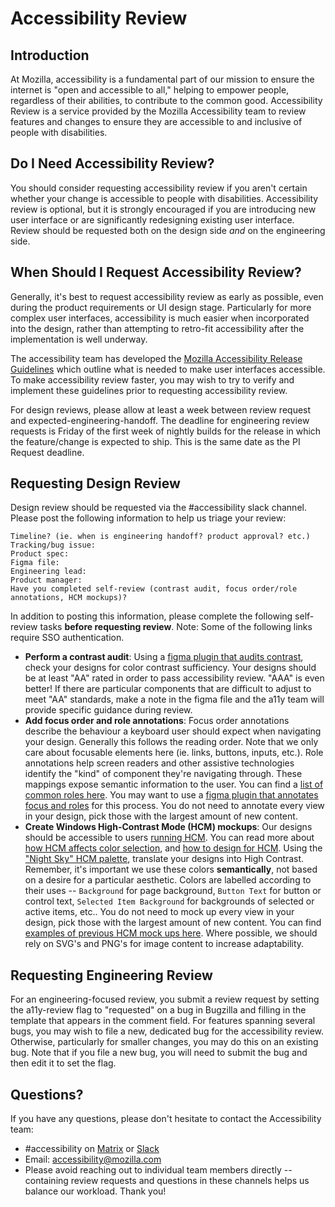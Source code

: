 # Accessibility Review

## Introduction
At Mozilla, accessibility is a fundamental part of our mission to ensure the
internet is "open and accessible to all," helping to empower people, regardless
of their abilities, to contribute to the common good. Accessibility Review is a
service provided by the Mozilla Accessibility team to review features and
changes to ensure they are accessible to and inclusive of people with
disabilities.

## Do I Need Accessibility Review?
You should consider requesting accessibility review if you aren't certain
whether your change is accessible to people with disabilities. Accessibility
review is optional, but it is strongly encouraged if you are introducing new
user interface or are significantly redesigning existing user interface.
Review should be requested both on the design side _and_ on the engineering side.

## When Should I Request Accessibility Review?
Generally, it's best to request accessibility review as early as possible, even
during the product requirements or UI design stage. Particularly for more
complex user interfaces, accessibility is much easier when incorporated into the
design, rather than attempting to retro-fit accessibility after the
implementation is well underway.

The accessibility team has developed the [Mozilla Accessibility Release
Guidelines](https://wiki.mozilla.org/Accessibility/Guidelines) which outline
what is needed to make user interfaces accessible. To make accessibility review
faster, you may wish to try to verify and implement these guidelines prior to
requesting accessibility review.

For design reviews, please allow at least a week between review request and expected-engineering-handoff. The deadline for engineering review requests is Friday of the first week of nightly builds for the release in which the feature/change is expected to ship.
This is the same date as the PI Request deadline.

## Requesting Design Review
Design review should be requested via the #accessibility slack channel. Please post the following information to help us triage your review:

```
Timeline? (ie. when is engineering handoff? product approval? etc.)
Tracking/bug issue:
Product spec:
Figma file:
Engineering lead:
Product manager:
Have you completed self-review (contrast audit, focus order/role annotations, HCM mockups)?
```

In addition to posting this information, please complete the following self-review tasks **before requesting review**. Note: Some of the following links require SSO authentication.

- **Perform a contrast audit**: Using a [figma plugin that audits contrast](https://www.figma.com/community/plugin/748533339900865323/Contrast), check your designs for color contrast sufficiency. Your designs should be at least "AA" rated in order to pass accessibility review. "AAA" is even better! If there are particular components that are difficult to adjust to meet "AA" standards, make a note in the figma file and the a11y team will provide specific guidance during review.
- **Add focus order and role annotations**: Focus order annotations describe the behaviour a keyboard user should expect when navigating your design. Generally this follows the reading order. Note that we only care about focusable elements here (ie. links, buttons, inputs, etc.).
Role annotations help screen readers and other assistive technologies identify the "kind" of component they're navigating through. These mappings expose semantic information to the user. You can find a [list of common roles here](https://www.codeinwp.com/blog/wai-aria-roles/). You may want to use a [figma plugin that annotates focus and roles](https://www.figma.com/community/plugin/731310036968334777/A11y---Focus-Order) for this process. You do not need to annotate every view in your design, pick those with the largest amount of new content.
- **Create Windows High-Contrast Mode (HCM) mockups**: Our designs should be accessible to users [running HCM](https://docs.google.com/document/d/1El3XJiAdA5gFcG7H9iI1dNmLbht0hXfi_oKBZPWx3t0/edit). You can read more about [how HCM affects color selection](https://firefox-source-docs.mozilla.org/accessible/ColorsAndHighContrastMode.html), and [how to design for HCM](https://wiki.mozilla.org/Accessibility/Design_Guide). Using the ["Night Sky" HCM palette](https://www.figma.com/file/XQrEePCCJebjlVBQwNggQ6/Pro-Client-Accessibility-Reviews?node-id=25%3A3848), translate your designs into High Contrast. Remember, it's important we use these colors **semantically**, not based on a desire for a particular aesthetic. Colors are labelled according to their uses -- `Background` for page background, `Button Text` for button or control text, `Selected Item Background` for backgrounds of selected or active items, etc.. You do not need to mock up every view in your design, pick those with the largest amount of new content. You can find [examples of previous HCM mock ups here](https://www.figma.com/file/XQrEePCCJebjlVBQwNggQ6/Accessibility).
Where possible, we should rely on SVG's and PNG's for image content to increase adaptability.


## Requesting Engineering Review
For an engineering-focused review, you submit a review request by setting the a11y-review flag to "requested"
on a bug in Bugzilla and filling in the template that appears in the comment
field. For features spanning several bugs, you may wish to file a new, dedicated
bug for the accessibility review. Otherwise, particularly for smaller changes,
you may do this on an existing bug. Note that if you file a new bug, you will
need to submit the bug and then edit it to set the flag.

## Questions?
If you have any questions, please don't hesitate to contact the Accessibility
team:

* \#accessibility on
  [Matrix](https://matrix.to/#/!jmuErVonajdNMbgdeY:mozilla.org?via=mozilla.org&via=matrix.org)
  or [Slack](https://mozilla.slack.com/archives/C4E0W8B8E)
* Email: accessibility@mozilla.com
* Please avoid reaching out to individual team members directly -- containing review requests and questions in these channels helps us balance our workload. Thank you!
